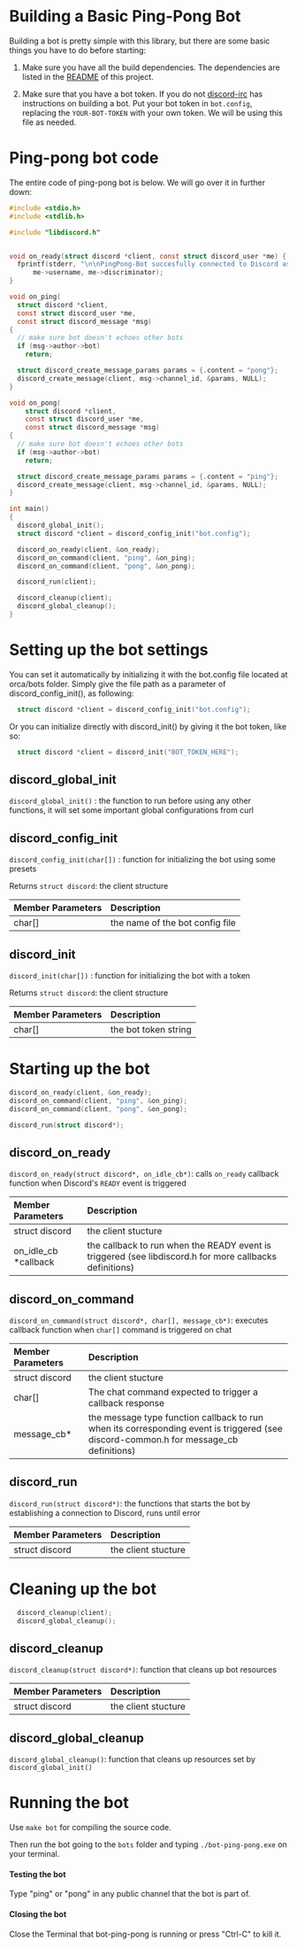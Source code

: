 # Building a Basic Ping-Pong Bot

Building a bot is pretty simple with this library, but there are some basic things you have to do before starting:

1. Make sure you have all the build dependencies. The dependencies are listed in the [README](/README.md) of this project.

2. Make sure that you have a bot token. If you do not [discord-irc](https://github.com/reactiflux/discord-irc/wiki/Creating-a-discord-bot-&-getting-a-token) has instructions on building a bot. Put your bot token in `bot.config`, replacing the `YOUR-BOT-TOKEN` with your own token. We will be using this file as needed.

# Ping-pong bot code

The entire code of ping-pong bot is below. We will go over it in further down:
```c
#include <stdio.h>
#include <stdlib.h>

#include "libdiscord.h"


void on_ready(struct discord *client, const struct discord_user *me) {
  fprintf(stderr, "\n\nPingPong-Bot succesfully connected to Discord as %s#%s!\n\n",
      me->username, me->discriminator);
}

void on_ping(
  struct discord *client,
  const struct discord_user *me,
  const struct discord_message *msg)
{
  // make sure bot doesn't echoes other bots
  if (msg->author->bot)
    return;

  struct discord_create_message_params params = {.content = "pong"};
  discord_create_message(client, msg->channel_id, &params, NULL);
}

void on_pong(
    struct discord *client,
    const struct discord_user *me,
    const struct discord_message *msg)
{
  // make sure bot doesn't echoes other bots
  if (msg->author->bot)
    return;

  struct discord_create_message_params params = {.content = "ping"};
  discord_create_message(client, msg->channel_id, &params, NULL);
}

int main()
{
  discord_global_init();
  struct discord *client = discord_config_init("bot.config");

  discord_on_ready(client, &on_ready);
  discord_on_command(client, "ping", &on_ping);
  discord_on_command(client, "pong", &on_pong);

  discord_run(client);

  discord_cleanup(client);
  discord_global_cleanup();
}
```

# Setting up the bot settings

You can set it automatically by initializing it with the bot.config file located at orca/bots folder. Simply give the file path as a parameter of discord_config_init(), as following:
```c
  struct discord *client = discord_config_init("bot.config");
```
Or you can initialize directly with discord_init() by giving it the bot token, like so:
```c
  struct discord *client = discord_init("BOT_TOKEN_HERE");
```

## discord_global_init
`discord_global_init()` : the function to run before using any other functions, it will set some important global configurations from curl

## discord_config_init
`discord_config_init(char[])` : function for initializing the bot using some presets

Returns `struct discord`: the client structure

|Member Parameters|Description                |
|:----------------|:--------------------------|
|char[]| the name of the bot config file|

## discord_init
`discord_init(char[])` : function for initializing the bot with a token

Returns `struct discord`: the client structure

|Member Parameters|Description                |
|:----------------|:--------------------------|
|char[]| the bot token string|

# Starting up the bot
```c
discord_on_ready(client, &on_ready);
discord_on_command(client, "ping", &on_ping);
discord_on_command(client, "pong", &on_pong);

discord_run(struct discord*);
```

## discord_on_ready
`discord_on_ready(struct discord*, on_idle_cb*)`: calls `on_ready` callback function when Discord's `READY` event is triggered

|Member Parameters|Description                |
|:----------------|:--------------------------|
|struct discord| the client stucture |
|on_idle_cb *callback| the callback to run when the READY event is triggered (see libdiscord.h for more callbacks definitions) |

## discord_on_command
`discord_on_command(struct discord*, char[], message_cb*)`: executes callback function when `char[]` command is triggered on chat

|Member Parameters|Description                |
|:----------------|:--------------------------|
|struct discord| the client stucture |
|char[]| The chat command expected to trigger a callback response |
|message_cb*| the message type function callback to run when its corresponding event is triggered (see discord-common.h for message_cb definitions) |

## discord_run
`discord_run(struct discord*)`: the functions that starts the bot by establishing a connection to Discord, runs until error

|Member Parameters|Description                |
|:----------------|:--------------------------|
|struct discord| the client stucture  |


# Cleaning up the bot

```c
  discord_cleanup(client);
  discord_global_cleanup();
```

## discord_cleanup
`discord_cleanup(struct discord*)`: function that cleans up bot resources

|Member Parameters|Description                |
|:----------------|:--------------------------|
|struct discord| the client stucture |

## discord_global_cleanup
`discord_global_cleanup()`: function that cleans up resources set by `discord_global_init()`

# Running the bot

Use `make bot` for compiling the source code.

Then run the bot going to the `bots` folder and typing `./bot-ping-pong.exe` on your terminal.

#### Testing the bot
Type "ping" or "pong" in any public channel that the bot is part of.

#### Closing the bot
Close the Terminal that bot-ping-pong is running or press "Ctrl-C" to kill it.
